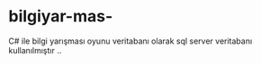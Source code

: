 # bilgiyar-mas-
C# ile bilgi yarışması oyunu  veritabanı olarak sql server veritabanı kullanılmıştır ..
